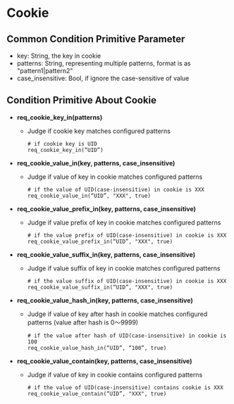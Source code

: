 # Cookie

## Common Condition Primitive Parameter

- key: String, the key in cookie
- patterns: String, representing multiple patterns, format is as "pattern1|pattern2"
- case_insensitive: Bool, if ignore the case-sensitive of value

## Condition Primitive About Cookie

- **req_cookie_key_in(patterns)**
  - Judge if cookie key matches configured patterns
  
    ```
    # if cookie key is UID
    req_cookie_key_in(“UID”)
    ```
- **req_cookie_value_in(key, patterns, case_insensitive)**
  - Judge if value of key in cookie matches configured patterns
  
    ```
    # if the value of UID(case-insensitive) in cookie is XXX
    req_cookie_value_in(“UID”, "XXX", true)
    ```
- **req_cookie_value_prefix_in(key, patterns, case_insensitive)**
  
  - Judge if value prefix of key in cookie matches configured patterns
  
    ```
    # if the value prefix of UID(case-insensitive) in cookie is XXX
    req_cookie_value_prefix_in(“UID”, "XXX", true)
    ```
- **req_cookie_value_suffix_in(key, patterns, case_insensitive)**
  
  - Judge if value suffix of key in cookie matches configured patterns
  
    ```
    # if the value suffix of UID(case-insensitive) in cookie is XXX
    req_cookie_value_suffix_in(“UID”, "XXX", true)
    ```
- **req_cookie_value_hash_in(key, patterns, case_insensitive)**
  - Judge if value of key after hash in cookie matches configured patterns (value after hash is 0～9999)
  
    ```
    # if the value after hash of UID(case-insensitive) in cookie is 100
    req_cookie_value_hash_in(“UID”, “100”, true)
    ```
- **req_cookie_value_contain(key, patterns, case_insensitive)**
  - Judge if value of key in cookie contains configured patterns

    ```
    # if the value of UID(case-insensitive) contains cookie is XXX
    req_cookie_value_contain(“UID”, "XXX", true)
    ```
    

